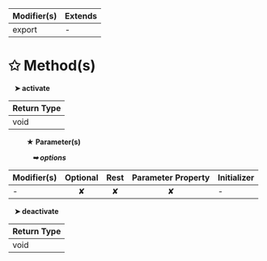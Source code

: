 | Modifier(s)                            | Extends                                    |
|----------------------------------------|--------------------------------------------|
| export | - |

# &#10025; Method(s)

&nbsp;&nbsp; **&#10148; activate**

| Return Type                       |
|-----------------------------------|
| void |

&nbsp;&nbsp;&nbsp;&nbsp;&nbsp;&nbsp;&nbsp;&nbsp; **&#9733; Parameter(s)**

&nbsp;&nbsp;&nbsp;&nbsp;&nbsp;&nbsp;&nbsp;&nbsp;&nbsp;&nbsp;&nbsp; _**&#10149; options**_

| Modifier(s)                              | Optional                           | Rest                          | Parameter Property                          | Initializer                       |
|------------------------------------------|:----------------------------------:|:-----------------------------:|:-------------------------------------------:|-----------------------------------|
| - | ✘  | ✘ | ✘ | - |

&nbsp;&nbsp; **&#10148; deactivate**

| Return Type                       |
|-----------------------------------|
| void |